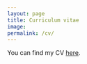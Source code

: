 ```yaml
---
layout: page
title: Curriculum vitae
image:
permalink: /cv/
---
```

<p>You can find my CV <a href="https://standardresume.co/stevenjmesser" target="_blank" onclick="window.fathom.trackGoal('YEQH7NTS', 0);">here</a>.</p>